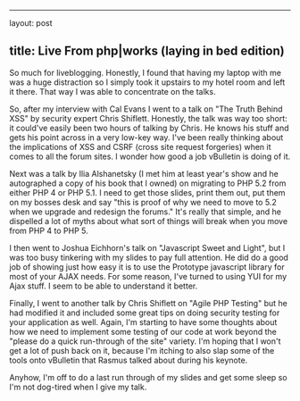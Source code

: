 <hr />

<p>layout: post</p>

<h2>title: Live From php|works (laying in bed edition)</h2>

<p>
So much for liveblogging.  Honestly, I found that having my laptop with me was a huge distraction so I simply took it upstairs to my hotel room and left it there.  That way I was able to concentrate on the talks.
</p>

<p>
So, after my interview with Cal Evans I went to a talk on "The Truth Behind XSS" by security expert Chris Shiflett.  Honestly, the talk was way too short:  it could've easily been two hours of talking by Chris.  He knows his stuff and gets his point across in a very low-key way.  I've been really thinking about the implications of XSS and CSRF (cross site request forgeries) when it comes to all the forum sites.  I wonder how good a job vBulletin is doing of it.
</p>

<p>
Next was a talk by Ilia Alshanetsky (I met him at least year's show and he autographed a copy of his book that I owned) on migrating to PHP 5.2 from either PHP 4 or PHP 5.1.  I need to get those slides, print them out, put them on my bosses desk and say "this is proof of why we need to move to 5.2 when we upgrade and redesign the forums."  It's really that simple, and he dispelled a lot of myths about what sort of things will break when you move from PHP 4 to PHP 5.
</p>

<p>
I then went to Joshua Eichhorn's talk on "Javascript Sweet and Light", but I was too busy tinkering with my slides to pay full attention.  He did do a good job of showing just how easy it is to use the Prototype javascript library for most of your AJAX needs.  For some reason, I've turned to using YUI for my Ajax stuff.  I seem to be able to understand it better.
</p>

<p>
Finally, I went to another talk by Chris Shiflett on "Agile PHP Testing" but he had modified it and included some great tips on doing security testing for your application as well.  Again, I'm starting to have some thoughts about how we need to implement some testing of our code at work beyond the "please do a quick run-through of the site" variety.  I'm hoping that I won't get a lot of push back on it, because I'm itching to also slap some of the tools onto vBulletin that Rasmus talked about during his keynote.
</p>

<p>Anyhow, I'm off to do a last run through of my slides and get some sleep so I'm not dog-tired when I give my talk.
</p>
